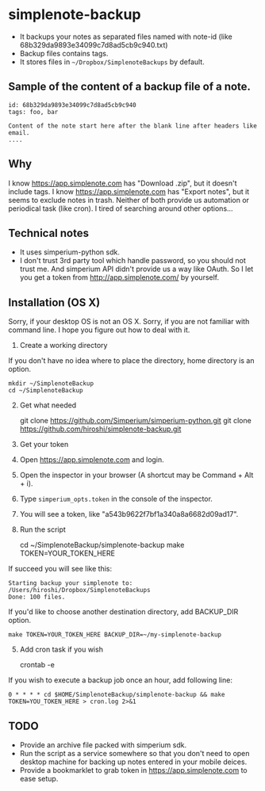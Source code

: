 simplenote-backup
=================

- It backups your notes as separated files named with note-id (like 68b329da9893e34099c7d8ad5cb9c940.txt)
- Backup files contains tags.
- It stores files in `~/Dropbox/SimplenoteBackups` by default.

## Sample of the content of a backup file of a note.

    id: 68b329da9893e34099c7d8ad5cb9c940
    tags: foo, bar

    Content of the note start here after the blank line after headers like email.
    ....

## Why

I know https://app.simplenote.com has "Download .zip", but it doesn't include tags.
I know https://app.simplenote.com has "Export notes", but it seems to exclude notes in trash.
Neither of both provide us automation or periodical task (like cron).
I tired of searching around other options...

## Technical notes

- It uses simperium-python sdk.
- I don't trust 3rd party tool which handle password, so you should not trust me. And simperium API didn't provide us a way like OAuth. So I let you get a token from http://app.simplenote.com/ by yourself.


## Installation (OS X)

Sorry, if your desktop OS is not an OS X.
Sorry, if you are not familiar with command line.
I hope you figure out how to deal with it.

1. Create a working directory

If you don't have no idea where to place the directory, home directory is an option.

    mkdir ~/SimplenoteBackup
    cd ~/SimplenoteBackup

2. Get what needed

    git clone https://github.com/Simperium/simperium-python.git
    git clone https://github.com/hiroshi/simplenote-backup.git

3. Get your token

  1. Open https://app.simplenote.com and login.
  2. Open the inspector in your browser (A shortcut may be Command + Alt + i).
  3. Type `simperium_opts.token` in the console of the inspector.
  4. You will see a token, like "a543b9622f7bf1a340a8a6682d09ad17".

4. Run the script

    cd ~/SimplenoteBackup/simplenote-backup
    make TOKEN=YOUR_TOKEN_HERE
    
If succeed you will see like this:

    Starting backup your simplenote to: /Users/hiroshi/Dropbox/SimplenoteBackups
    Done: 100 files.


If you'd like to choose another destination directory, add BACKUP_DIR option.

    make TOKEN=YOUR_TOKEN_HERE BACKUP_DIR=~/my-simplenote-backup


5. Add cron task if you wish

    crontab -e

If you wish to execute a backup job once an hour, add following line:

    0 * * * * cd $HOME/SimplenoteBackup/simplenote-backup && make TOKEN=YOU_TOKEN_HERE > cron.log 2>&1







## TODO
- Provide an archive file packed with simperium sdk.
- Run the script as a service somewhere so that you don't need to open desktop machine for backing up notes entered in your mobile deices.
- Provide a bookmarklet to grab token in https://app.simplenote.com to ease setup.
